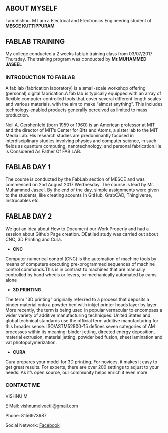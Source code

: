 ## ABOUT MYSELF
I am Vishnu. M
I am a Electrical and Electronics Engineering student of **MESCE KUTTIPPURAM**
 
## FABLAB TRAINING
My college conducted a 2 weeks fablab training class from 03/07/2017 Thursday.
The training program was conducted by **Mr.MUHAMMED JASEEL**

### INTRODUCTION TO FABLAB
A fab lab (fabrication laboratory) is a small-scale workshop offering (personal) digital fabrication.A fab lab is typically equipped with an array of flexible computer-controlled tools that cover several different length scales and various materials, with the aim to make “almost anything”. This includes technology-enabled products generally perceived as limited to mass production.

Neil A. Gershenfeld (born 1959 or 1960) is an American professor at MIT and the director of MIT’s Center for Bits and Atoms, a sister lab to the MIT Media Lab. His research studies are predominantly focused in interdisciplinary studies involving physics and computer science, in such fields as quantum computing, nanotechnology, and personal fabrication.He is Considered As Father Of FAB LAB. 

## FABLAB DAY 1
 The course is conducted by the FabLab section of MESCE and was commenced on 2nd August 2017 Wednesday. The course is lead by Mr. Muhammed Jaseel. By the end of the day, simple assignments were given to the students, like creating acounts in GitHub, GrabCAD, Thingiverse, Instrucables etc.
 
## FABLAB DAY 2
We got an idea about How to Document our Work Properly and had a session about Github Page creation. DEatiled study was carried out about CNC, 3D Printing and Cura.

- **CNC**

Computer numerical control (CNC) is the automation of machine tools by means of computers executing pre-programmed sequences of machine control commands.This is in contrast to machines that are manually controlled by hand wheels or levers, or mechanically automated by cams alone

- **3D PRINTING**

The term "3D printing" originally referred to a process that deposits a binder material onto a powder bed with inkjet printer heads layer by layer. More recently, the term is being used in popular vernacular to encompass a wider variety of additive manufacturing techniques. United States and global technical standards use the official term additive manufacturing for this broader sense. ISO/ASTM52900-15 defines seven categories of AM processes within its meaning: binder jetting, directed energy deposition, material extrusion, material jetting, powder bed fusion, sheet lamination and vat photopolymerization.

- **CURA**

Cura prepares your model for 3D printing. For novices, it makes it easy to get great results. For experts, there are over 200 settings to adjust to your needs. As it’s open source, our community helps enrich it even more.

### CONTACT ME
VISHNU M

E Mail: vishnumelveetil@gmail.com

Phone: 8156973687

Social Network: [Facebook](https://www.facebook.com/ramanath.nathu)
